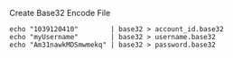Create Base32 Encode File

```shell
echo "1039120410"        | base32 > account_id.base32
echo "myUsername"        | base32 > username.base32
echo "Am31nawkMDSmwmekq" | base32 > password.base32
```
